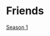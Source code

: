 # Friends

[Season 1](Friends%20aa30eac3d5214075bf5949ddc06dd697/Season%201%2027f3c05e2d9b42fc98dfe970b1e2f4a2.md)